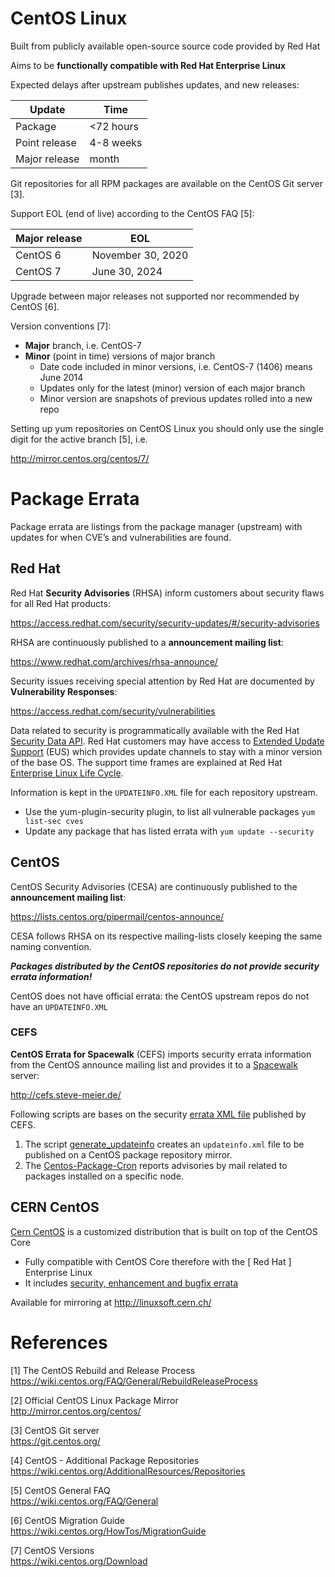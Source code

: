 # CentOS Linux

Built from publicly available open-source source code provided by Red Hat

Aims to be **functionally compatible with Red Hat Enterprise Linux**

Expected delays after upstream publishes updates, and new releases:

Update        | Time
--------------|--------
Package       | <72 hours
Point release | 4-8 weeks
Major release | month

Git repositories for all RPM packages are available on the CentOS Git server [3].

Support EOL (end of live) according to the CentOS FAQ [5]:

Major release | EOL
--------------|----------------------
CentOS 6      | November 30, 2020
CentOS 7      | June 30, 2024

Upgrade between major releases not supported nor recommended by CentOS [6].

Version conventions [7]:

* **Major** branch, i.e. CentOS-7
* **Minor** (point in time) versions of major branch
  - Date code included in minor versions, i.e. CentOS-7 (1406) means June 2014
  - Updates only for the latest (minor) version of each major branch
  - Minor version are snapshots of previous updates rolled into a new repo

Setting up yum repositories on CentOS Linux you should only use the single digit 
for the active branch [5], i.e.

<http://mirror.centos.org/centos/7/>

# Package Errata

Package errata are listings from the package manager (upstream) with 
updates for when CVE’s and vulnerabilities are found.

## Red Hat

Red Hat **Security Advisories** (RHSA) inform customers about security flaws for all Red Hat products:

<https://access.redhat.com/security/security-updates/#/security-advisories>

RHSA are continuously published to a **announcement mailing list**:

<https://www.redhat.com/archives/rhsa-announce/>

Security issues receiving special attention by Red Hat are documented by **Vulnerability Responses**:

<https://access.redhat.com/security/vulnerabilities>

Data related to security is programmatically available with the Red Hat [Security Data API][rhsda]. Red Hat customers may have access to [Extended Update Support][rheus] (EUS) which provides update channels to stay with a minor version of the base OS. The support time frames are explained at Red Hat [Enterprise Linux Life Cycle][rhellc].

Information is kept in the `UPDATEINFO.XML` file for each repository upstream.

* Use the yum-plugin-security plugin, to list all vulnerable packages `yum list-sec cves`
* Update any package that has listed errata with `yum update --security`

## CentOS

CentOS Security Advisories (CESA) are continuously published to the **announcement mailing list**:

<https://lists.centos.org/pipermail/centos-announce/>

CESA follows RHSA on its respective mailing-lists closely keeping the same naming convention.

**_Packages distributed by the CentOS repositories do not provide security errata information!_**

CentOS does not have official errata: the CentOS upstream repos do not have an `UPDATEINFO.XML`

### CEFS

**CentOS Errata for Spacewalk** (CEFS) imports security errata information 
from the CentOS announce mailing list and provides it to a 
[Spacewalk](http://spacewalk.redhat.com/) server:

<http://cefs.steve-meier.de/>

Following scripts are bases on the security [errata XML file][cefsxml] published by CEFS.

1. The script [generate_updateinfo][cefsgu] creates an `updateinfo.xml` file to be published on a CentOS package repository mirror.
2. The [Centos-Package-Cron][cefscpc] reports advisories by mail related to packages installed on a specific node.

[rhsda]: https://access.redhat.com/documentation/en-us/red_hat_security_data_api/0.1/html-single/red_hat_security_data_api/
[rheus]: https://lists.centos.org/pipermail/centos-announce/
[rhellc]: https://access.redhat.com/support/policy/updates/errata/
[cefsxml]: http://cefs.steve-meier.de/errata.latest.xml
[cefsgu]: https://github.com/vmfarms/generate_updateinfo
[cefscpc]: https://github.com/wied03/centos-package-cron

## CERN CentOS

[Cern CentOS][cernc] is a customized distribution that is built on top of the CentOS Core

* Fully compatible with CentOS Core therefore with the [ Red Hat ] Enterprise Linux
* It includes [security, enhancement and bugfix errata][ccera]

Available for mirroring at <http://linuxsoft.cern.ch/>

[cernc]: https://linux.web.cern.ch/linux/centos.shtml
[ccera]: https://linux.web.cern.ch/linux/updates/updates-cc7.shtml


# References

[1] The CentOS Rebuild and Release Process  
<https://wiki.centos.org/FAQ/General/RebuildReleaseProcess>

[2] Official CentOS Linux Package Mirror  
<http://mirror.centos.org/centos/>

[3] CentOS Git server  
<https://git.centos.org/>

[4] CentOS - Additional Package Repositories  
<https://wiki.centos.org/AdditionalResources/Repositories>

[5] CentOS General FAQ  
<https://wiki.centos.org/FAQ/General>

[6] CentOS Migration Guide  
<https://wiki.centos.org/HowTos/MigrationGuide>

[7] CentOS Versions  
<https://wiki.centos.org/Download>
